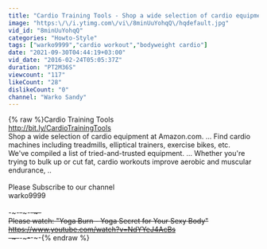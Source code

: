 ```yaml
---
title: "Cardio Training Tools - Shop a wide selection of cardio equipment at Amazon.com"
image: "https:\/\/i.ytimg.com\/vi\/8minUuYohqQ\/hqdefault.jpg"
vid_id: "8minUuYohqQ"
categories: "Howto-Style"
tags: ["warko9999","cardio workout","bodyweight cardio"]
date: "2021-09-30T04:44:19+03:00"
vid_date: "2016-02-24T05:05:37Z"
duration: "PT2M36S"
viewcount: "117"
likeCount: "28"
dislikeCount: "0"
channel: "Warko Sandy"
---
```

{% raw %}Cardio Training Tools<br /><a rel="nofollow" target="blank" href="http://bit.ly/CardioTrainingTools">http://bit.ly/CardioTrainingTools</a><br />Shop a wide selection of cardio equipment at Amazon.com. ... Find cardio machines including treadmills, elliptical trainers, exercise bikes, etc.<br />We've compiled a list of tried-and-trusted equipment. ... Whether you're trying to bulk up or cut fat, cardio workouts improve aerobic and muscular endurance, ..<br /><br />Please Subscribe to our channel<br />warko9999<br /><br />-~-~~-~~~-~~-~-<br />Please watch: &quot;Yoga Burn  - Yoga Secret for Your Sexy Body&quot; <br /><a rel="nofollow" target="blank" href="https://www.youtube.com/watch?v=NdYYeJ4AcBs">https://www.youtube.com/watch?v=NdYYeJ4AcBs</a><br />-~-~~-~~~-~~-~-{% endraw %}
